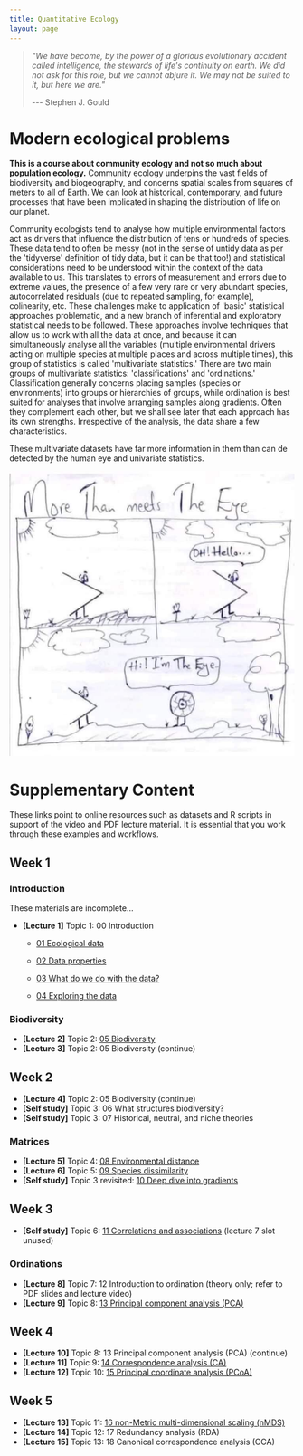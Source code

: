 ```yaml
---
title: Quantitative Ecology
layout: page
---
```


> *"We have become, by the power of a glorious evolutionary accident called intelligence, the stewards of life's continuity on earth. We did not ask for this role, but we cannot abjure it. We may not be suited to it, but here we are."*
>
> --- Stephen J. Gould

# Modern ecological problems

**This is a course about community ecology and not so much about population ecology.** Community ecology underpins the vast fields of biodiversity and biogeography, and concerns spatial scales from squares of meters to all of Earth. We can look at historical, contemporary, and future processes that have been implicated in shaping the distribution of life on our planet.

Community ecologists tend to analyse how multiple environmental factors act as drivers that influence the distribution of tens or hundreds of species. These data tend to often be messy (not in the sense of untidy data as per the 'tidyverse' definition of tidy data, but it can be that too!) and statistical considerations need to be understood within the context of the data available to us. This translates to errors of measurement and errors due to extreme values, the presence of a few very rare or very abundant species, autocorrelated residuals (due to repeated sampling, for example), colinearity, etc. These challenges make to application of 'basic' statistical approaches problematic, and a new branch of inferential and exploratory statistical needs to be followed. These approaches involve techniques that allow us to work with all the data at once, and because it can simultaneously analyse all the variables (multiple environmental drivers acting on multiple species at multiple places and across multiple times), this group of statistics is called 'multivariate statistics.' There are two main groups of multivariate statistics: 'classifications' and 'ordinations.' Classification generally concerns placing samples (species or environments) into groups or hierarchies of groups, while ordination is best suited for analyses that involve arranging samples along gradients. Often they complement each other, but we shall see later that each approach has its own strengths. Irrespective of the analysis, the data share a few characteristics.

These multivariate datasets have far more information in them than can de detected by the human eye and univariate statistics.

![More than meets the eye](../Resources/more_than_meets_the_eye.jpeg)

# Supplementary Content

These links point to online resources such as datasets and R scripts in support of the video and PDF lecture material. It is essential that you work through these examples and workflows.

## Week 1

### Introduction

These materials are incomplete...

-   **[Lecture 1]** Topic 1: 00 Introduction

    -   [01 Ecological data](https://nbviewer.jupyter.org/github/ajsmit/Quantitative_Ecology/blob/main/jupyter_lab/01-ecological_data.ipynb)

    -   [02 Data properties](https://nbviewer.jupyter.org/github/ajsmit/Quantitative_Ecology/blob/main/jupyter_lab/02-data_properties.ipynb)

    -   [03 What do we do with the data?](https://nbviewer.jupyter.org/github/ajsmit/Quantitative_Ecology/blob/main/jupyter_lab/03-doing_data.ipynb)

    -   [04 Exploring the data](https://nbviewer.jupyter.org/github/ajsmit/Quantitative_Ecology/blob/main/jupyter_lab/04-exploring_data.ipynb)

### Biodiversity

-   **[Lecture 2]** Topic 2: [05 Biodiversity](https://github.com/ajsmit/Quantitative_Ecology/blob/main/jupyter_lab/05-biodiversity.ipynb)
-   **[Lecture 3]** Topic 2: 05 Biodiversity (continue)

## Week 2

-   **[Lecture 4]** Topic 2: 05 Biodiversity (continue)
-   **[Self study]** Topic 3: 06 What structures biodiversity?
-   **[Self study]** Topic 3: 07 Historical, neutral, and niche theories

### Matrices

-   **[Lecture 5]** Topic 4: [08 Environmental distance](https://github.com/ajsmit/Quantitative_Ecology/blob/main/jupyter_lab/08-environmental_distance.ipynb)
-   **[Lecture 6]** Topic 5: [09 Species dissimilarity](https://github.com/ajsmit/Quantitative_Ecology/blob/main/jupyter_lab/09-species_dissimilarity.ipynb)
-   **[Self study]** Topic 3 revisited: [10 Deep dive into gradients](https://github.com/ajsmit/Quantitative_Ecology/blob/main/jupyter_lab/10-deep_dive_into_gradients.ipynb)

## Week 3

-   **[Self study]** Topic 6: [11 Correlations and associations](https://github.com/ajsmit/Quantitative_Ecology/blob/main/jupyter_lab/11-correlations_and_associations.ipynb) (lecture 7 slot unused)

### Ordinations

-   **[Lecture 8]** Topic 7: 12 Introduction to ordination (theory only; refer to PDF slides and lecture video)
-   **[Lecture 9]** Topic 8: [13 Principal component analysis (PCA)](https://github.com/ajsmit/Quantitative_Ecology/blob/main/jupyter_lab/12-PCA.ipynb)

## Week 4

-   **[Lecture 10]** Topic 8: 13 Principal component analysis (PCA) (continue)
-   **[Lecture 11]** Topic 9: [14 Correspondence analysis (CA)](https://github.com/ajsmit/Quantitative_Ecology/blob/main/jupyter_lab/13-CA.ipynb)
-   **[Lecture 12]** Topic 10: [15 Principal coordinate analysis (PCoA)](https://github.com/ajsmit/Quantitative_Ecology/blob/main/jupyter_lab/14-PCoA.ipynb)

## Week 5

-   **[Lecture 13]** Topic 11: [16 non-Metric multi-dimensional scaling (nMDS)](https://github.com/ajsmit/Quantitative_Ecology/blob/main/jupyter_lab/15-nMDS.ipynb)
-   **[Lecture 14]** Topic 12: 17 Redundancy analysis (RDA)
-   **[Lecture 15]** Topic 13: 18 Canonical correspondence analysis (CCA)
